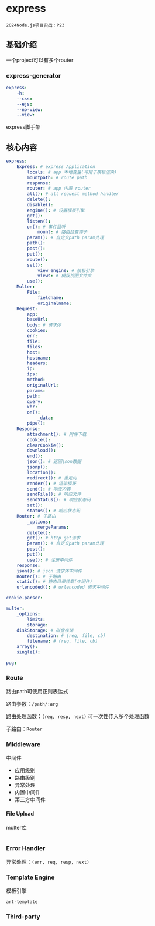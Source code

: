 # express

`2024Node.js项目实战：P23`



## 基础介绍


一个project可以有多个router







### express-generator
```yaml
express:
    -h:
    --css:
    --ejs:
    --no-view:
    --view:
```

express脚手架



## 核心内容
```yaml
express:
    Express: # express Application
        locals: # app 本地变量(可用于模板渲染)
        mountpath: # route path
        response:
        router: # app 内置 router
        all(): # all request method handler
        delete():
        disable():
        engine(): # 设置模板引擎
        get():
        listen():
        on(): # 事件监听
            mount: # 路由挂载钩子
        param(): # 自定义path param处理
        path():
        post():
        put():
        route():
        set():
            view engine: # 模板引擎
            views: # 模板视图文件夹
        use():
    Multer:
        File:
            fieldname:
            originalname:
    Request:
        app:
        baseUrl:
        body: # 请求体
        cookies:
        err:
        file:
        files:
        host:
        hostname:
        headers:
        ip:
        ips:
        method:
        originalUrl:
        params:
        path:
        query:
        xhr:
        on():
            _data:
        pipe():
    Response:
        attachment(): # 附件下载
        cookie():
        clearCookie():
        download():
        end():
        json(): # 返回json数据
        jsonp():
        location():
        redirect(): # 重定向
        render(): # 渲染模板
        send(): # 响应内容
        sendFile(): # 响应文件
        sendStatus(): # 响应状态码
        set():
        status(): # 响应状态码
    Router: # 子路由
        _options:
            mergeParams:
        delete():
        get(): # http get请求
        param(): # 自定义path param处理
        post():
        put():
        use(): # 注册中间件
    response:
    json(): # json 请求体中间件
    Router(): # 子路由
    static(): # 静态目录挂载(中间件)
    urlencoded(): # urlencoded 请求中间件

cookie-parser:

multer:
    _options:
        limits:
        storage:
    diskStorage: # 磁盘存储
        destination: # (req, file, cb)
        filename: # (req, file, cb)
    array():
    single():

pug:

```


### Route


路由path可使用正则表达式

路由参数：`/path/:arg`

路由处理函数：`(req, resp, next)`
可一次性传入多个处理函数

子路由：`Router`


### Middleware

中间件
- 应用级别
- 路由级别
- 异常处理
- 内置中间件
- 第三方中间件


#### File Upload

multer库

```js

```


### Error Handler

异常处理：`(err, req, resp, next)`



### Template Engine

模板引擎

`art-template`




### Third-party